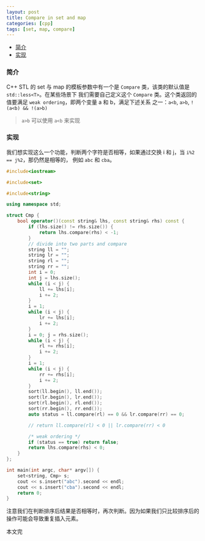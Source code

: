 ```yaml
---
layout: post
title: Compare in set and map
categories: [cpp]
tags: [set, map, compare]
---
```


+ [简介](#intro)
+ [实现](#impl)

<a id="intro"></a>

### 简介

C++ STL 的 set 与 map 的模板参数中有一个是 `Compare` 类，该类的默认值是 `std::less<T>`。在某些场景下
我们需要自己定义这个 `Compare` 类。这个类返回的值要满足 `weak ordering`，即两个变量 a 和 b，满足下述关系
之一：`a<b`, `a>b`, `!(a<b) && !(a>b)`

> `a>b` 可以使用 `a<b` 来实现

<a id="impl"></a>

### 实现

我们想实现这么一个功能，判断两个字符是否相等，如果通过交换 i 和 j，当 `i%2 == j%2`，那仍然是相等的，
例如 `abc` 和 `cba`。

```cpp
#include<iostream>

#include<set>

#include<string>

using namespace std;

struct Cmp {
    bool operator()(const string& lhs, const string& rhs) const {
        if (lhs.size() != rhs.size()) {
            return lhs.compare(rhs) < -1;
        }
        // divide into two parts and compare
        string ll = "";
        string lr = "";
        string rl = "";
        string rr = "";
        int i = 0;
        int j = lhs.size();
        while (i < j) {
            ll += lhs[i];
            i += 2;
        }
        i = 1;
        while (i < j) {
            lr += lhs[i];
            i += 2;
        }
        i = 0; j = rhs.size();
        while (i < j) {
            rl += rhs[i];
            i += 2;
        }
        i = 1;
        while (i < j) {
            rr += rhs[i];
            i += 2;
        }
        sort(ll.begin(), ll.end());
        sort(lr.begin(), lr.end());
        sort(rl.begin(), rl.end());
        sort(rr.begin(), rr.end());
        auto status = ll.compare(rl) == 0 && lr.compare(rr) == 0;

        // return ll.compare(rl) < 0 || lr.compare(rr) < 0

        /* weak ordering */
        if (status == true) return false;
        return lhs.compare(rhs) < 0;
    }
};

int main(int argc, char* argv[]) {
    set<string, Cmp> s;
    cout << s.insert("abc").second << endl;
    cout << s.insert("cba").second << endl;
    return 0;
}
```

注意我们在判断排序后结果是否相等时，再次判断。因为如果我们只比较排序后的操作可能会导致重复插入元素。

本文完
